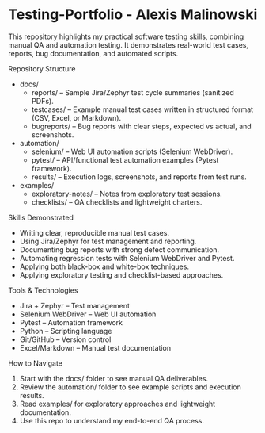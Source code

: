 # Testing-Portfolio - Alexis Malinowski

This repository highlights my practical software testing skills, combining manual QA and automation testing. It demonstrates real-world test cases, reports, bug documentation, and automated scripts.

Repository Structure
  * docs/
      * reports/ – Sample Jira/Zephyr test cycle summaries (sanitized PDFs).
      * testcases/ – Example manual test cases written in structured format (CSV, Excel, or Markdown).
      * bugreports/ – Bug reports with clear steps, expected vs actual, and screenshots.
  * automation/
      * selenium/ – Web UI automation scripts (Selenium WebDriver).
      * pytest/ – API/functional test automation examples (Pytest framework).
      * results/ – Execution logs, screenshots, and reports from test runs.
  * examples/
      * exploratory-notes/ – Notes from exploratory test sessions.
      * checklists/ – QA checklists and lightweight charters.
    
Skills Demonstrated
  * Writing clear, reproducible manual test cases.
  * Using Jira/Zephyr for test management and reporting.
  * Documenting bug reports with strong defect communication.
  * Automating regression tests with Selenium WebDriver and Pytest.
  * Applying both black-box and white-box techniques.
  * Applying exploratory testing and checklist-based approaches.
    
Tools & Technologies
  * Jira + Zephyr – Test management
  * Selenium WebDriver – Web UI automation
  * Pytest – Automation framework
  * Python – Scripting language
  * Git/GitHub – Version control
  * Excel/Markdown – Manual test documentation

How to Navigate
  1. Start with the docs/ folder to see manual QA deliverables.
  2. Review the automation/ folder to see example scripts and execution results.
  3. Read examples/ for exploratory approaches and lightweight documentation.
  4. Use this repo to understand my end-to-end QA process.
